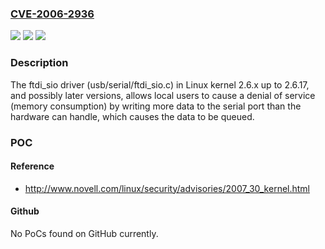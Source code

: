 ### [CVE-2006-2936](https://cve.mitre.org/cgi-bin/cvename.cgi?name=CVE-2006-2936)
![](https://img.shields.io/static/v1?label=Product&message=n%2Fa&color=blue)
![](https://img.shields.io/static/v1?label=Version&message=n%2Fa&color=blue)
![](https://img.shields.io/static/v1?label=Vulnerability&message=n%2Fa&color=brighgreen)

### Description

The ftdi_sio driver (usb/serial/ftdi_sio.c) in Linux kernel 2.6.x up to 2.6.17, and possibly later versions, allows local users to cause a denial of service (memory consumption) by writing more data to the serial port than the hardware can handle, which causes the data to be queued.

### POC

#### Reference
- http://www.novell.com/linux/security/advisories/2007_30_kernel.html

#### Github
No PoCs found on GitHub currently.

